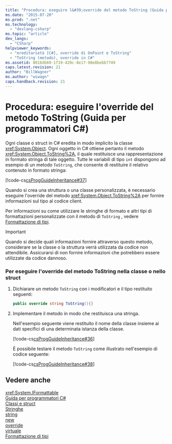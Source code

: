 ```yaml
---
title: "Procedura: eseguire l&#39;override del metodo ToString (Guida per programmatori C#) | Microsoft Docs"
ms.date: "2015-07-20"
ms.prod: ".net"
ms.technology: 
  - "devlang-csharp"
ms.topic: "article"
dev_langs: 
  - "CSharp"
helpviewer_keywords: 
  - "ereditarietà [C#], override di OnPaint e ToString"
  - "ToString (metodo), override in C#"
ms.assetid: 8016db69-1f19-420c-8e17-98e8bebb7749
caps.latest.revision: 21
author: "BillWagner"
ms.author: "wiwagn"
caps.handback.revision: 21
---
```

# Procedura: eseguire l&#39;override del metodo ToString (Guida per programmatori C#)
Ogni classe o struct in C\# eredita in modo implicito la classe <xref:System.Object>.  Ogni oggetto in C\# ottiene pertanto il metodo <xref:System.Object.ToString%2A>, il quale restituisce una rappresentazione in formato stringa di tale oggetto.  Tutte le variabili di tipo `int` dispongono ad esempio di un metodo `ToString`, che consente di restituire il relativo contenuto in formato stringa:  
  
 [!code-cs[csProgGuideInheritance#37](../../../csharp/programming-guide/classes-and-structs/codesnippet/csharp/how-to-override-the-tost_1.cs)]  
  
 Quando si crea una struttura o una classe personalizzata, è necessario eseguire l'override del metodo <xref:System.Object.ToString%2A> per fornire informazioni sul tipo al codice client.  
  
 Per informazioni su come utilizzare le stringhe di formato e altri tipi di formattazioni personalizzate con il metodo di `ToString` , vedere [Formattazione di tipi](../Topic/Formatting%20Types%20in%20the%20.NET%20Framework.md).  
  
> [!IMPORTANT]
>  Quando si decide quali informazioni fornire attraverso questo metodo, considerare se la classe o la struttura verrà utilizzata da codice non attendibile.  Assicurarsi di non fornire informazioni che potrebbero essere utilizzate da codice dannoso.  
  
### Per eseguire l'override del metodo ToString nella classe o nello struct  
  
1.  Dichiarare un metodo `ToString` con i modificatori e il tipo restituito seguenti:  
  
    ```c#  
    public override string ToString(){}  
    ```  
  
2.  Implementare il metodo in modo che restituisca una stringa.  
  
     Nell'esempio seguente viene restituito il nome della classe insieme ai dati specifici di una determinata istanza della classe.  
  
     [!code-cs[csProgGuideInheritance#36](../../../csharp/programming-guide/classes-and-structs/codesnippet/csharp/how-to-override-the-tost_2.cs)]  
  
     È possibile testare il metodo `ToString` come illustrato nell'esempio di codice seguente:  
  
     [!code-cs[csProgGuideInheritance#38](../../../csharp/programming-guide/classes-and-structs/codesnippet/csharp/how-to-override-the-tost_3.cs)]  
  
## Vedere anche  
 <xref:System.IFormattable>   
 [Guida per programmatori C\#](../../../csharp/programming-guide/index.md)   
 [Classi e struct](../../../csharp/programming-guide/classes-and-structs/index.md)   
 [Stringhe](../../../csharp/programming-guide/strings/index.md)   
 [string](../../../csharp/language-reference/keywords/string.md)   
 [new](../../../csharp/language-reference/keywords/new.md)   
 [override](../../../csharp/language-reference/keywords/override.md)   
 [virtuale](../../../csharp/language-reference/keywords/virtual.md)   
 [Formattazione di tipi](../Topic/Formatting%20Types%20in%20the%20.NET%20Framework.md)